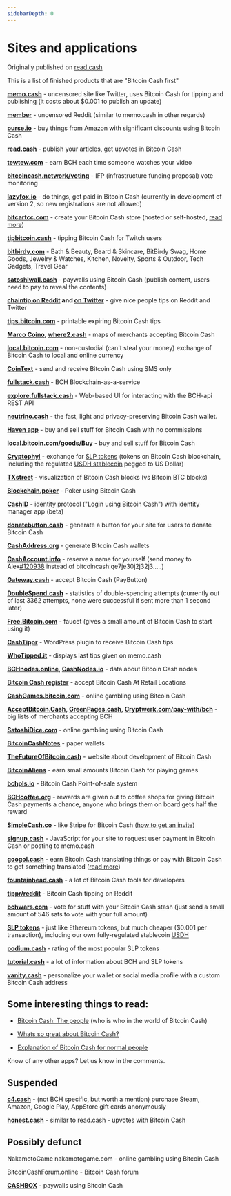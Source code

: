 ```yaml
---
sidebarDepth: 0
---
```


# Sites and applications

Originally published on [read.cash](https://read.cash/@Read.Cash/bitcoin-cash-specific-sites-and-applications-7f03d537)

This is a list of finished products that are "Bitcoin Cash first"

**[memo.cash](https://memo.cash/)** - uncensored site like Twitter, uses Bitcoin Cash for tipping and publishing (it costs about $0.001 to publish an update)

**[member](https://memberapp.github.io/)** - uncensored Reddit (similar to memo.cash in other regards)

**[purse.io](https://purse.io/)** - buy things from Amazon with significant discounts using Bitcoin Cash

**[read.cash](https://read.cash/)** - publish your articles, get upvotes in Bitcoin Cash

**[tewtew.com](http://tewtew.com/)** - earn BCH each time someone watches your video

**[bitcoincash.network/voting](https://bitcoincash.network/voting/)** - IFP (infrastructure funding proposal) vote monitoring

**[lazyfox.io](https://lazyfox.io/)** - do things, get paid in Bitcoin Cash (currently in development of version 2, so new registrations are not allowed)

**[bitcartcc.com](https://bitcartcc.com/)** - create your Bitcoin Cash store (hosted or self-hosted, [read more](https://read.cash/@BitcartCC/btcpay-didnt-want-to-support-bitcoin-cash-weve-got-bitcartcc-1fcb3687))

**[tipbitcoin.cash](https://tipbitcoin.cash/)** - tipping Bitcoin Cash for Twitch users

**[bitbirdy.com](https://bitbirdy.com/pages/about)** - Bath & Beauty, Beard & Skincare, BitBirdy Swag, Home Goods, Jewelry & Watches, Kitchen, Novelty, Sports & Outdoor, Tech Gadgets, Travel Gear

**[satoshiwall.cash](https://satoshiwall.cash/)** - paywalls using Bitcoin Cash (publish content, users need to pay to reveal the contents)

**[chaintip on Reddit](https://www.chaintip.org/reddit) and [on Twitter](https://www.chaintip.org/twitter)** - give nice people tips on Reddit and Twitter

**[tips.bitcoin.com](https://tips.bitcoin.com/en/)** - printable expiring Bitcoin Cash tips

**[Marco Coino](https://play.google.com/store/apps/details?id=nz.co.coinline.marcocoino&hl=en), [where2.cash](https://where2.cash/)** - maps of merchants accepting Bitcoin Cash

**[local.bitcoin.com](https://local.bitcoin.com/)** - non-custodial (can't steal your money) exchange of Bitcoin Cash to local and online currency

**[CoinText](https://cointext.io/)** - send and receive Bitcoin Cash using SMS only

**[fullstack.cash](http://fullstack.cash/)** - BCH Blockchain-as-a-service

**[explore.fullstack.cash](https://explore.fullstack.cash/)** - Web-based UI for interacting with the BCH-api REST API

**[neutrino.cash](https://neutrino.cash/)** - the fast, light and privacy-preserving Bitcoin Cash wallet.

**[Haven app](https://play.google.com/store/apps/details?id=io.ob1.nativeandroid)** - buy and sell stuff for Bitcoin Cash with no commissions

**[local.bitcoin.com/goods/Buy](https://local.bitcoin.com/goods/Buy)** - buy and sell stuff for Bitcoin Cash

**[Cryptophyl](https://cryptophyl.com/)** - exchange for [SLP tokens](https://simpleledger.cash/) (tokens on Bitcoin Cash blockchain, including the regulated [USDH stablecoin](https://www.honestcoin.io/) pegged to US Dollar)

**[TXstreet](https://txstreet.com/)** - visualization of Bitcoin Cash blocks (vs Bitcoin BTC blocks)

**[Blockchain.poker](https://blockchain.poker/)** - Poker using Bitcoin Cash

**[CashID](https://cashid.info/)** - identity protocol ("Login using Bitcoin Cash") with identity manager app (beta)

**[donatebutton.cash](https://donatebutton.cash/)** - generate a button for your site for users to donate Bitcoin Cash

**[CashAddress.org](https://cashaddress.org/)** - generate Bitcoin Cash wallets

**[CashAccount.info](https://www.cashaccount.info/)** - reserve a name for yourself (send money to Alex[#120938](https://read.cash/search?q=%23120938) instead of bitcoincash:qe7je30j2j32j3.....)

**[Gateway.cash](https://gateway.cash/)** - accept Bitcoin Cash (PayButton)

**[DoubleSpend.cash](https://doublespend.cash/)** - statistics of double-spending attempts (currently out of last 3362 attempts, none were successful if sent more than 1 second later)

**[Free.Bitcoin.com](https://free.bitcoin.com/)** - faucet (gives a small amount of Bitcoin Cash to start using it)

**[CashTippr](https://cashtippr.com/)** - WordPress plugin to receive Bitcoin Cash tips

**[WhoTipped.it](https://whotipped.it/)** - displays last tips given on memo.cash

**[BCHnodes.online](https://bchnodes.online/), [CashNodes.io](https://cashnodes.io/)** - data about Bitcoin Cash nodes

**[Bitcoin Cash register](https://www.bitcoin.com/bitcoin-cash-register/)** - accept Bitcoin Cash At Retail Locations

**[CashGames.bitcoin.com](https://cashgames.bitcoin.com/)** - online gambling using Bitcoin Cash

**[AcceptBitcoin.Cash](https://acceptbitcoin.cash/), [GreenPages.cash](http://greenpages.cash/), [Cryptwerk.com/pay-with/bch](https://cryptwerk.com/pay-with/bch/)** - big lists of merchants accepting BCH

**[SatoshiDice.com](https://satoshidice.com/)** - online gambling using Bitcoin Cash

**[BitcoinCashNotes](https://bitcoincashnotes.com/)** - paper wallets

**[TheFutureOfBitcoin.cash](https://thefutureofbitcoin.cash/)** - website about development of Bitcoin Cash

**[BitcoinAliens](https://play.google.com/store/apps/details?id=crypto.aliens.bch&referrer=utm_source%3D-)** - earn small amounts Bitcoin Cash for playing games

**[bchpls.io](https://bchpls.io/)** - Bitcoin Cash Point-of-sale system

**[BCHcoffee.org](https://bchcoffee.org/)** - rewards are given out to coffee shops for giving Bitcoin Cash payments a chance, anyone who brings them on board gets half the reward

**[SimpleCash.co](https://simplecash.co/)** - like Stripe for Bitcoin Cash ([how to get an invite](https://old.reddit.com/r/btc/comments/eq0ml8/announcing_simplecash_a_developer_api_to_simplify/))

**[signup.cash](https://signup.cash/learn_more)** - JavaScript for your site to request user payment in Bitcoin Cash or posting to memo.cash

**[googol.cash](https://googol.cash/)** - earn Bitcoin Cash translating things or pay with Bitcoin Cash to get something translated ([read more](https://read.cash/@ClearSky/my-adventure-to-push-adoption-googolcash-in-beta-targeting-the-freelancing-community-26d5ebbd))

**[fountainhead.cash](https://fountainhead.cash/)** - a lot of Bitcoin Cash tools for developers

**[tippr/reddit](https://np.reddit.com/r/tippr/wiki/reddit-usage)** - Bitcoin Cash tipping on Reddit

**[bchwars.com](http://www.bchwars.com/)** - vote for stuff with your Bitcoin Cash stash (just send a small amount of 546 sats to vote with your full amount)

**[SLP tokens](https://simpleledger.cash/)** - just like Ethereum tokens, but much cheaper ($0.001 per transaction), including our own fully-regulated stablecoin [USDH](https://www.honestcoin.io/)

**[podium.cash](http://podium.cash/)** - rating of the most popular SLP tokens

**[tutorial.cash](https://www.tutorial.cash/)** - a lot of information about BCH and SLP tokens

**[vanity.cash](https://vanity.cash/)** - personalize your wallet or social media profile with a custom Bitcoin Cash address

## Some interesting things to read:

-   [Bitcoin Cash: The people](https://read.cash/@Read.Cash/bitcoin-cash-the-people-66e43350) (who is who in the world of Bitcoin Cash)

-   [Whats so great about Bitcoin Cash?](https://read.cash/@Read.Cash/whats-so-great-about-bitcoin-cash-26bdb6f0)

-   [Explanation of Bitcoin Cash for normal people](https://read.cash/@Read.Cash/explanation-of-bitcoin-cash-for-normal-people-0e84fa10)

Know of any other apps? Let us know in the comments.

## Suspended

**[c4.cash](https://c4.cash/)** - (not BCH specific, but worth a mention) purchase Steam, Amazon, Google Play, AppStore gift cards anonymously


**[honest.cash](https://honest.cash/)** - similar to read.cash - upvotes with Bitcoin Cash

## Possibly defunct

NakamotoGame nakamotogame.com - online gambling using Bitcoin Cash

BitcoinCashForum.online - Bitcoin Cash forum

**[CASHBOX](https://coinster.pro/cashbox)** - paywalls using Bitcoin Cash

